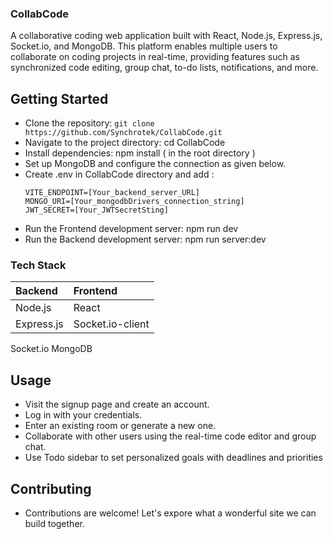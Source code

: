 ### CollabCode
A collaborative coding web application built with React, Node.js, Express.js, Socket.io, and MongoDB. This platform enables multiple users to collaborate on coding projects in real-time, providing features such as synchronized code editing, group chat, to-do lists, notifications, and more.

<!-- ### Features
- User Authentication: Signup and login functionality for secure access.
- Room Management: Enter existing rooms or generate new roomIds for collaboration.
- Real-time Code Editor: Synchronized code editing for seamless collaboration.
- Group Chat: Communicate with other users in real-time through a group chat.
- To-do Web App: Manage and prioritize tasks with a collaborative to-do list.
- Notifications: On-screen notifications for important events. -->

## Getting Started
- Clone the repository: 
```git clone https://github.com/Synchrotek/CollabCode.git```
- Navigate to the project directory: cd CollabCode
- Install dependencies: npm install ( in the root directory )
- Set up MongoDB and configure the connection as given below.
- Create .env in CollabCode directory and add :
  ```
  VITE_ENDPOINT=[Your_backend_server_URL]
  MONGO_URI=[Your_mongodbDrivers_connection_string]
  JWT_SECRET=[Your_JWTSecretSting]
  ```
- Run the Frontend development server: npm run dev
- Run the Backend development server: npm run server:dev
  
### Tech Stack 
Backend | Frontend 
| :--- | :--- 
Node.js | React
Express.js | Socket.io-client
Socket.io
MongoDB

## Usage
- Visit the signup page and create an account.
- Log in with your credentials.
- Enter an existing room or generate a new one.
- Collaborate with other users using the real-time code editor and group chat.
- Use Todo sidebar to set personalized goals with deadlines and priorities
  
## Contributing
- Contributions are welcome! Let's expore what a wonderful site we can build together.
